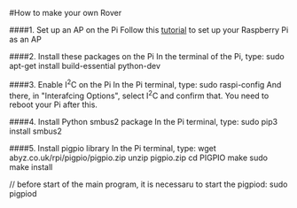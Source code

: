 #How to make your own Rover

####1. Set up an AP on the Pi
Follow this [tutorial](https://www.raspberrypi.org/documentation/configuration/wireless/access-point.md) to set up your Raspberry Pi as an AP

####2. Install these packages on the Pi
In the terminal of the Pi, type:
sudo apt-get install build-essential python-dev

####3. Enable I<sup>2</sup>C on the Pi
In the Pi terminal, type:
sudo raspi-config
And there, in "Interafcing Options", select I<sup>2</sup>C and confirm that.
You need to reboot your Pi after this.

####4. Install Python smbus2 package
In the Pi terminal, type:
sudo pip3 install smbus2

####5. Install pigpio library
In the Pi terminal, type:
wget abyz.co.uk/rpi/pigpio/pigpio.zip
unzip pigpio.zip
cd PIGPIO
make
sudo make install


// before start of the main program, it is necessaru to start the pigpiod: sudo pigpiod